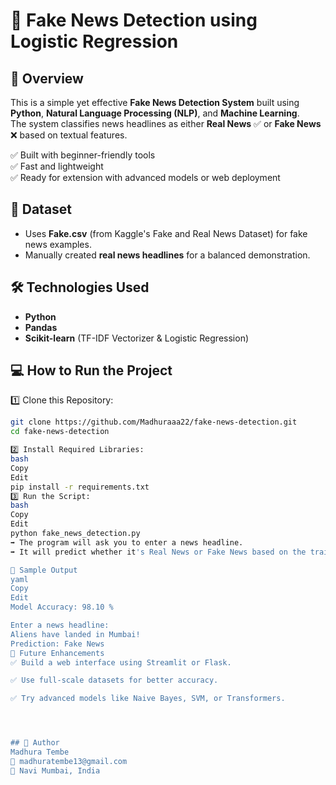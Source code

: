 # 📰 Fake News Detection using Logistic Regression

## 🚀 Overview
This is a simple yet effective **Fake News Detection System** built using **Python**, **Natural Language Processing (NLP)**, and **Machine Learning**.  
The system classifies news headlines as either **Real News** ✅ or **Fake News** ❌ based on textual features.

✅ Built with beginner-friendly tools  
✅ Fast and lightweight  
✅ Ready for extension with advanced models or web deployment

## 📂 Dataset
- Uses **Fake.csv** (from Kaggle's Fake and Real News Dataset) for fake news examples.
- Manually created **real news headlines** for a balanced demonstration.


## 🛠 Technologies Used
- **Python**
- **Pandas**
- **Scikit-learn** (TF-IDF Vectorizer & Logistic Regression)


## 💻 How to Run the Project

1️⃣ Clone this Repository:
```bash
git clone https://github.com/Madhuraaa22/fake-news-detection.git
cd fake-news-detection

2️⃣ Install Required Libraries:
bash
Copy
Edit
pip install -r requirements.txt
3️⃣ Run the Script:
bash
Copy
Edit
python fake_news_detection.py
➡️ The program will ask you to enter a news headline.
➡️ It will predict whether it's Real News or Fake News based on the trained model.

📝 Sample Output
yaml
Copy
Edit
Model Accuracy: 98.10 %

Enter a news headline:
Aliens have landed in Mumbai!
Prediction: Fake News
🌱 Future Enhancements
✅ Build a web interface using Streamlit or Flask.

✅ Use full-scale datasets for better accuracy.

✅ Try advanced models like Naive Bayes, SVM, or Transformers.




## 📌 Author
Madhura Tembe
📧 madhuratembe13@gmail.com
📍 Navi Mumbai, India



